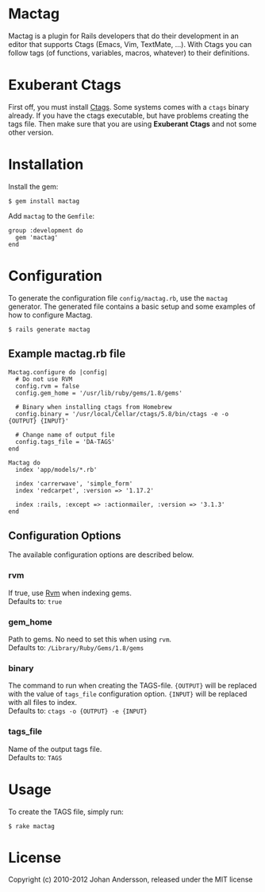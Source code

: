 # Mactag

Mactag is a plugin for Rails developers that do their development in
an editor that supports Ctags (Emacs, Vim, TextMate, ...). With Ctags
you can follow tags (of functions, variables, macros, whatever) to
their definitions.


# Exuberant Ctags

First off, you must install [Ctags](http://ctags.sourceforge.net/).
Some systems comes with a `ctags` binary already. If you have the
ctags executable, but have problems creating the tags file. Then make
sure that you are using **Exuberant Ctags** and not some other version.


# Installation

Install the gem:

    $ gem install mactag
    
Add `mactag` to the `Gemfile`:

    group :development do
      gem 'mactag'
    end


# Configuration

To generate the configuration file `config/mactag.rb`, use the
`mactag` generator. The generated file contains a basic setup and some
examples of how to configure Mactag.

    $ rails generate mactag

## Example mactag.rb file

    Mactag.configure do |config|
      # Do not use RVM
      config.rvm = false
      config.gem_home = '/usr/lib/ruby/gems/1.8/gems'
      
      # Binary when installing ctags from Homebrew
      config.binary = '/usr/local/Cellar/ctags/5.8/bin/ctags -e -o {OUTPUT} {INPUT}'
      
      # Change name of output file
      config.tags_file = 'DA-TAGS'
    end

    Mactag do
      index 'app/models/*.rb'
      
      index 'carrerwave', 'simple_form'
      index 'redcarpet', :version => '1.17.2'

      index :rails, :except => :actionmailer, :version => '3.1.3'
    end
    
## Configuration Options
The available configuration options are described below.

### rvm
If true, use [Rvm](http://rvm.beginrescueend.com/) when indexing gems.  
Defaults to: `true`

### gem_home
Path to gems. No need to set this when using `rvm`.  
Defaults to: `/Library/Ruby/Gems/1.8/gems`
 
### binary
The command to run when creating the TAGS-file. `{OUTPUT}` will be
replaced with the value of `tags_file` configuration option. `{INPUT}`
will be replaced with all files to index.  
Defaults to: `ctags -o {OUTPUT} -e {INPUT}`

### tags_file
Name of the output tags file.  
Defaults to: `TAGS`


# Usage
To create the TAGS file, simply run:

    $ rake mactag


# License
Copyright (c) 2010-2012 Johan Andersson, released under the MIT license

